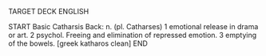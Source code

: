 TARGET DECK
ENGLISH

START
Basic
Catharsis
Back: n. (pl. Catharses) 1 emotional release in drama or art. 2 psychol. Freeing and elimination of repressed emotion. 3 emptying of the bowels. [greek katharos clean]
END
